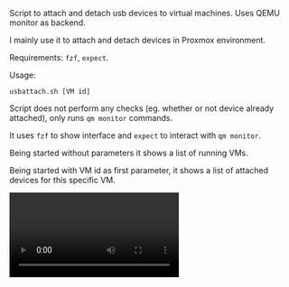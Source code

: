 Script to attach and detach usb devices to virtual machines. Uses
QEMU monitor as backend.

I mainly use it to attach and detach devices in Proxmox environment.

Requirements: `fzf`, `expect`.

Usage:

    usbattach.sh [VM id]

Script does not perform any checks (eg. whether or not device already
attached), only runs `qm monitor` commands.

It uses `fzf` to show interface and `expect` to interact with `qm monitor`.

Being started without parameters it shows a list of running VMs.

Being started with VM id as first parameter, it shows a list of attached
devices for this specific VM.

![](screencast/usbattach.mp4)
